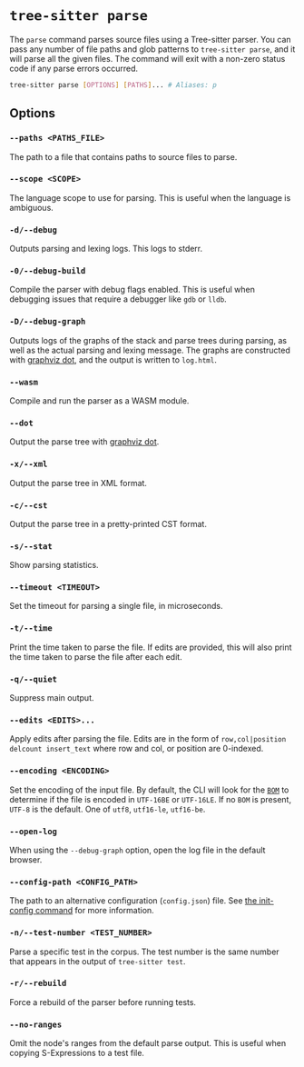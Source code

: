 # `tree-sitter parse`

The `parse` command parses source files using a Tree-sitter parser. You can pass any number of file paths and glob patterns
to `tree-sitter parse`, and it will parse all the given files. The command will exit with a non-zero status code if any
parse errors occurred.

```bash
tree-sitter parse [OPTIONS] [PATHS]... # Aliases: p
```

## Options

### `--paths <PATHS_FILE>`

The path to a file that contains paths to source files to parse.

### `--scope <SCOPE>`

The language scope to use for parsing. This is useful when the language is ambiguous.

### `-d/--debug`

Outputs parsing and lexing logs. This logs to stderr.

### `-0/--debug-build`

Compile the parser with debug flags enabled. This is useful when debugging issues that require a debugger like `gdb` or `lldb`.

### `-D/--debug-graph`

Outputs logs of the graphs of the stack and parse trees during parsing, as well as the actual parsing and lexing message.
The graphs are constructed with [graphviz dot][dot], and the output is written to `log.html`.

### `--wasm`

Compile and run the parser as a WASM module.

### `--dot`

Output the parse tree with [graphviz dot][dot].

### `-x/--xml`

Output the parse tree in XML format.

### `-c/--cst`

Output the parse tree in a pretty-printed CST format.

### `-s/--stat`

Show parsing statistics.

### `--timeout <TIMEOUT>`

Set the timeout for parsing a single file, in microseconds.

### `-t/--time`

Print the time taken to parse the file. If edits are provided, this will also print the time taken to parse the file after
each edit.

### `-q/--quiet`

Suppress main output.

### `--edits <EDITS>...`

Apply edits after parsing the file. Edits are in the form of `row,col|position delcount insert_text` where row and col, or position are 0-indexed.

### `--encoding <ENCODING>`

Set the encoding of the input file. By default, the CLI will look for the [`BOM`][bom] to determine if the file is encoded
in `UTF-16BE` or `UTF-16LE`. If no `BOM` is present, `UTF-8` is the default. One of `utf8`, `utf16-le`, `utf16-be`.

### `--open-log`

When using the `--debug-graph` option, open the log file in the default browser.

### `--config-path <CONFIG_PATH>`

The path to an alternative configuration (`config.json`) file. See [the init-config command](./init-config.md) for more information.

### `-n/--test-number <TEST_NUMBER>`

Parse a specific test in the corpus. The test number is the same number that appears in the output of `tree-sitter test`.

### `-r/--rebuild`

Force a rebuild of the parser before running tests.

### `--no-ranges`

Omit the node's ranges from the default parse output. This is useful when copying S-Expressions to a test file.

[dot]: https://graphviz.org/doc/info/lang.html
[bom]: https://en.wikipedia.org/wiki/Byte_order_mark
